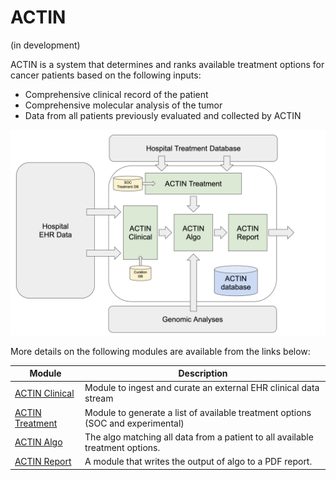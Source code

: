 # ACTIN

(in development)

ACTIN is a system that determines and ranks available treatment options for cancer patients based on the following inputs:
 - Comprehensive clinical record of the patient
 - Comprehensive molecular analysis of the tumor
 - Data from all patients previously evaluated and collected by ACTIN

![ACTIN System](actin-system/src/main/resources/actin_system.png)
 
More details on the following modules are available from the links below:

Module  | Description
---|---
[ACTIN Clinical](actin-clinical) | Module to ingest and curate an external EHR clinical data stream
[ACTIN Treatment](actin-treatment) | Module to generate a list of available treatment options (SOC and experimental)
[ACTIN Algo](actin-algo) | The algo matching all data from a patient to all available treatment options.
[ACTIN Report](actin-report) | A module that writes the output of algo to a PDF report.
  